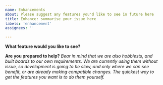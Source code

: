```yaml
---
name: Enhancements
about: Please suggest any features you'd like to see in future here 
title: Enhance: summarise your issue here 
labels: 'enhancement'
assignees: ''

---
```

**What feature would you like to see?**

**Are you prepared to help?** 
_Bear in mind that we are also hobbiests, and built boards to our own requirements._ 
_We are currently using them without issue, so development is going to be slow, and only where we can see benefit, or are already making compatible changes. The quickest way to get the features you want is to do them yourself._
